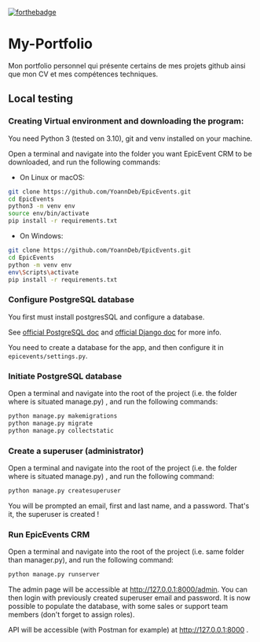 [![forthebadge](https://forthebadge.com/images/badges/made-with-python.svg)](https://forthebadge.com)


# My-Portfolio

Mon portfolio personnel qui présente certains de mes projets github ainsi que mon CV et mes compétences techniques.

## Local testing

### Creating Virtual environment and downloading the program:

You need Python 3 (tested on 3.10), git and venv installed on your machine.

Open a terminal and navigate into the folder you want EpicEvent CRM to be downloaded, and run the following commands:

* On Linux or macOS:
```bash
git clone https://github.com/YoannDeb/EpicEvents.git
cd EpicEvents
python3 -m venv env
source env/bin/activate
pip install -r requirements.txt
```

* On Windows:
```bash
git clone https://github.com/YoannDeb/EpicEvents.git
cd EpicEvents
python -m venv env
env\Scripts\activate
pip install -r requirements.txt
```

### Configure PostgreSQL database

You first must install postgresSQL and configure a database.

See [official PostgreSQL doc](https://www.postgresql.org/docs/14/tutorial.html) and [official Django doc](https://docs.djangoproject.com/en/4.0/ref/databases/#postgresql-notes) for more info.

You need to create a database for the app, and then configure it in `epicevents/settings.py`.

### Initiate PostgreSQL database

Open a terminal and navigate into the root of the project (i.e. the folder where is situated manage.py) , and run the following commands:

```bash
python manage.py makemigrations
python manage.py migrate
python manage.py collectstatic
```

### Create a superuser (administrator)

Open a terminal and navigate into the root of the project (i.e. the folder where is situated manage.py) , and run the following command:

```bash
python manage.py createsuperuser
```

You will be prompted an email, first and last name, and a password. That's it, the superuser is created !

### Run EpicEvents CRM

Open a terminal and navigate into the root of the project (i.e. same folder than manager.py), and run the following command:

```bash
python manage.py runserver
```

The admin page will be accessible at http://127.0.0.1:8000/admin.
You can then login with previously created superuser email and password.
It is now possible to populate the database, with some sales or support team members (don't forget to assign roles).

API will be accessible (with Postman for example) at http://127.0.0.1:8000 .
